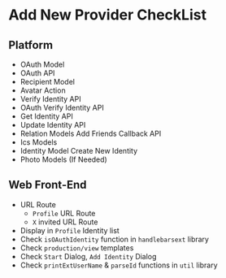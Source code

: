 # Add New Provider CheckList

## Platform
* OAuth Model
* OAuth API
* Recipient Model
* Avatar Action
* Verify Identity API
* OAuth Verify Identity API
* Get Identity API
* Update Identity API
* Relation Models Add Friends Callback API
* Ics Models
* Identity Model Create New Identity
* Photo Models (If Needed)

## Web Front-End
  * URL Route
    - `Profile` URL Route
    - `X` invited URL Route
  * Display in `Profile` Identity list
  * Check `isOAuthIdentity` function in `handlebarsext` library
  * Check `production/view` templates
  * Check `Start` Dialog, `Add Identity` Dialog
  * Check `printExtUserName` & `parseId` functions in `util` library
